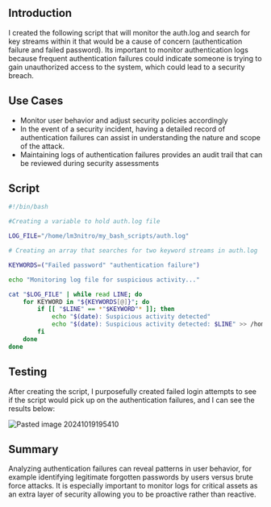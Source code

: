 ## Introduction

I created the following script that will monitor the auth.log and search for key streams within it that would be a cause of concern (authentication failure and failed password). Its important to monitor authentication logs because frequent authentication failures could indicate someone is trying to gain unauthorized access to the system, which could lead to a security breach.

## Use Cases

+ Monitor user behavior and adjust security policies accordingly
+ In the event of a security incident, having a detailed record of authentication failures can assist in understanding the nature and scope of the attack.
+ Maintaining logs of authentication failures provides an audit trail that can be reviewed during security assessments

## Script

```bash
#!/bin/bash

#Creating a variable to hold auth.log file

LOG_FILE="/home/lm3nitro/my_bash_scripts/auth.log"

# Creating an array that searches for two keyword streams in auth.log

KEYWORDS=("Failed password" "authentication failure")

echo "Monitoring log file for suspicious activity..."

cat "$LOG_FILE" | while read LINE; do
    for KEYWORD in "${KEYWORDS[@]}"; do
        if [[ "$LINE" == *"$KEYWORD"* ]]; then
            echo "$(date): Suspicious activity detected"
            echo "$(date): Suspicious activity detected: $LINE" >> /home/lm3nitro/my_bash_scripts/suspicious_activity.log
        fi
    done
done
```

## Testing

After creating the script, I purposefully created failed login attempts to see if the script would pick up on the authentication failures, and I can see the results below: 

![Pasted image 20241019195410](https://github.com/user-attachments/assets/56757c3d-d161-42ea-b4c7-f254a85ca986)

## Summary

Analyzing authentication failures can reveal patterns in user behavior, for example identifying legitimate forgotten passwords by users versus brute force attacks. It is especially important to monitor logs for critical assets as an extra layer of security allowing you to be proactive rather than reactive. 
